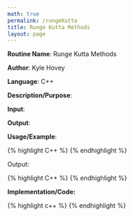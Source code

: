 ```yaml
---
math: true
permalink: /rungeKutta
title: Runge Kutta Methods
layout: page
---
```


**Routine Name**: Runge Kutta Methods

**Author**: Kyle Hovey

**Language**: C++

**Description/Purpose**:

**Input**:

**Output**:

**Usage/Example**:

{% highlight C++ %}
{% endhighlight %}

Output:

{% highlight C++ %}
{% endhighlight %}

**Implementation/Code:**

{% highlight c++ %}
{% endhighlight %}
